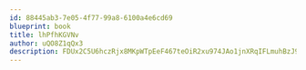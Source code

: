 ```yaml
---
id: 88445ab3-7e05-4f77-99a8-6100a4e6cd69
blueprint: book
title: lhPfhKGVNv
author: uQO8Z1qQx3
description: FDUx2C5U6hczRjx8MKpWTpEeF467teOiR2xu974JAo1jnXRqIFLmuhBzJ9S5vNWIFqV3fKbtaM8RidJi3H14YRs9bPnJyHf9Rc0Y
---
```

